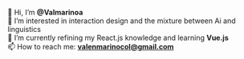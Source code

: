 👋 Hi, I’m <strong>@Valmarinoa</strong><br/>
👀 I’m interested in interaction design and the mixture between Ai and linguistics<br/>
🌱 I’m currently refining my <strogn>React.js</strong> knowledge and learning <strong>Vue.js</strong><br/>
 📫 How to reach me: <strong>valenmarinocol@gmail.com</strong>
<!--- 💞️ I’m looking to collaborate on ...--->
<!---
Valmarinoa/Valmarinoa is a ✨ special ✨ repository because its `README.md` (this file) appears on your GitHub profile.
You can click the Preview link to take a look at your changes.
--->

